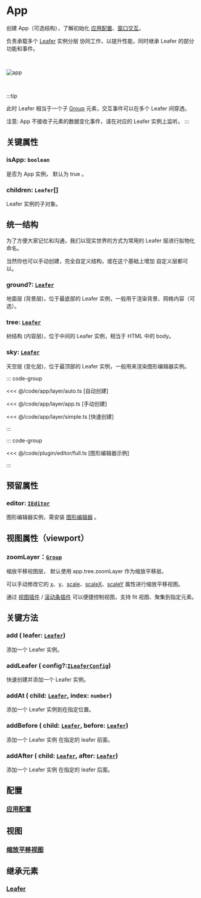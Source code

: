# App

创建 App（可选结构），了解初始化 [应用配置](/reference/config/app/base.md)、[窗口交互](/guide/app/window.md)。

负责承载多个 [Leafer](/reference/display/Leafer.md) 实例分层 协同工作，以提升性能，同时继承 Leafer 的部分功能和事件。

<br/>

![app](/svg/app.svg)

<br/>

:::tip

此时 Leafer 相当于一个子 [Group](/reference/display/Group.md) 元素，交互事件可以在多个 Leafer 间穿透。

注意: App 不接收子元素的数据变化事件，请在对应的 Leafer 实例上监听。
:::

## 关键属性

### isApp: `boolean`

是否为 App 实例， 默认为 true 。

### children: `Leafer`[]

Leafer 实例的子对象。

## 统一结构

为了方便大家记忆和沟通，我们以现实世界的方式为常用的 Leafer 层进行拟物化命名。

当然你也可以手动创建，完全自定义结构，或在这个基础上增加 自定义层都可以。

### ground?: [`Leafer`](/reference/display/Leafer.md)

地面层 (背景层)，位于最底部的 Leafer 实例，一般用于渲染背景、网格内容（可选）。

### tree: [`Leafer`](/reference/display/Leafer.md)

树结构 (内容层)，位于中间的 Leafer 实例，相当于 HTML 中的 body。

### sky: [`Leafer`](/reference/display/Leafer.md)

天空层 (变化层)，位于最顶部的 Leafer 实例，一般用来渲染图形编辑器实例。

::: code-group

<<< @/code/app/layer/auto.ts [自动创建]

<<< @/code/app/layer/app.ts [手动创建]

<<< @/code/app/layer/simple.ts [快速创建]

:::

::: code-group

<<< @/code/plugin/editor/full.ts [图形编辑器示例]

:::

## 预留属性

### editor: [`IEditor`](/plugin/in/editor/Editor.md)

图形编辑器实例，需安装 [图形编辑器](/plugin/in/editor/) 。

## 视图属性（viewport）

### zoomLayer：[`Group`](./Group.md)

缩放平移视图层， 默认使用 app.tree.zoomLayer 作为缩放平移层。

可以手动修改它的 [x](/reference/property/layout)、[y](/reference/property/layout)、[scale](/reference/property/layout#scale-number-ipointdata)、[scaleX](/reference/property/layout#scalex-number)、[scaleY](/reference/property/layout#scaley-number) 属性进行缩放平移视图。

通过 [视图插件](/plugin/in/view/index.md) / [滚动条插件](/plugin/in/scroll/index.md) 可以便捷控制视图，支持 fit 视图、聚集到指定元素。

## 关键方法

### add ( leafer: [`Leafer`](./Leafer.md))

添加一个 Leafer 实例。

### addLeafer ( config?:[`ILeaferConfig`](/api/interfaces/ILeaferConfig.md))

快速创建并添加一个 Leafer 实例。

### addAt ( child: [`Leafer`](./Leafer.md), index: `number`)

添加一个 Leafer 实例到在指定位置。

### addBefore ( child: [`Leafer`](./Leafer.md), before: [`Leafer`](./Leafer.md))

添加一个 Leafer 实例 在指定的 leafer 前面。

### addAfter ( child: [`Leafer`](./Leafer.md), after: [`Leafer`](./Leafer.md))

添加一个 Leafer 实例 在指定的 leafer 后面。

## 配置

### [应用配置](/reference/config/app/base.md)

## 视图

### [缩放平移视图](/guide/app/window.md)

<!--
## 示例

### 自动创建

创建 ground、tree、sky 层。

<<< @/code/app/layer/auto.ts

只创建 tree、sky 层。

<<< @/code/app/layer/sky.ts

### 原始创建

<<< @/code/app/layer/app.ts

### 快速创建

<<< @/code/app/layer/simple.ts -->

## 继承元素

### [Leafer](./Leafer.md)

<!-- ## API

### [App](/api/classes/App.md) -->
